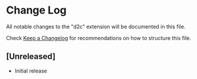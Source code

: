 # Change Log

All notable changes to the "d2c" extension will be documented in this file.

Check [Keep a Changelog](http://keepachangelog.com/) for recommendations on how to structure this file.

## [Unreleased]

- Initial release